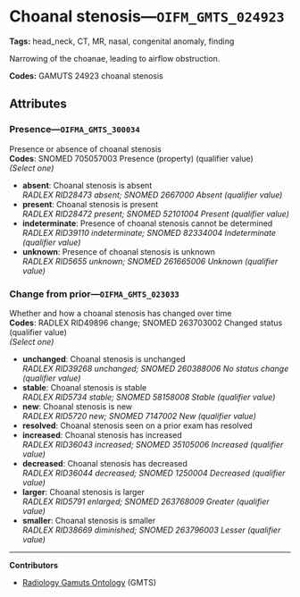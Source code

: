 # Choanal stenosis—`OIFM_GMTS_024923`

**Tags:** head_neck, CT, MR, nasal, congenital anomaly, finding

Narrowing of the choanae, leading to airflow obstruction.

**Codes:** GAMUTS 24923 choanal stenosis

## Attributes

### Presence—`OIFMA_GMTS_300034`

Presence or absence of choanal stenosis  
**Codes**: SNOMED 705057003 Presence (property) (qualifier value)  
*(Select one)*

- **absent**: Choanal stenosis is absent  
_RADLEX RID28473 absent; SNOMED 2667000 Absent (qualifier value)_
- **present**: Choanal stenosis is present  
_RADLEX RID28472 present; SNOMED 52101004 Present (qualifier value)_
- **indeterminate**: Presence of choanal stenosis cannot be determined  
_RADLEX RID39110 indeterminate; SNOMED 82334004 Indeterminate (qualifier value)_
- **unknown**: Presence of choanal stenosis is unknown  
_RADLEX RID5655 unknown; SNOMED 261665006 Unknown (qualifier value)_

### Change from prior—`OIFMA_GMTS_023033`

Whether and how a choanal stenosis has changed over time  
**Codes**: RADLEX RID49896 change; SNOMED 263703002 Changed status (qualifier value)  
*(Select one)*

- **unchanged**: Choanal stenosis is unchanged  
_RADLEX RID39268 unchanged; SNOMED 260388006 No status change (qualifier value)_
- **stable**: Choanal stenosis is stable  
_RADLEX RID5734 stable; SNOMED 58158008 Stable (qualifier value)_
- **new**: Choanal stenosis is new  
_RADLEX RID5720 new; SNOMED 7147002 New (qualifier value)_
- **resolved**: Choanal stenosis seen on a prior exam has resolved  
- **increased**: Choanal stenosis has increased  
_RADLEX RID36043 increased; SNOMED 35105006 Increased (qualifier value)_
- **decreased**: Choanal stenosis has decreased  
_RADLEX RID36044 decreased; SNOMED 1250004 Decreased (qualifier value)_
- **larger**: Choanal stenosis is larger  
_RADLEX RID5791 enlarged; SNOMED 263768009 Greater (qualifier value)_
- **smaller**: Choanal stenosis is smaller  
_RADLEX RID38669 diminished; SNOMED 263796003 Lesser (qualifier value)_

---

**Contributors**

- [Radiology Gamuts Ontology](https://gamuts.net/) (GMTS)